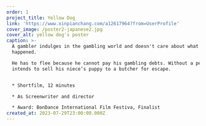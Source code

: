 ```yaml
---
order: 1
project_title: Yellow Dog
link: 'https://www.xinpianchang.com/a12617964?from=UserProfile'
cover_image: /poster2-japanese2.jpg
cover_alt: yellow dog's poster
caption: >-
  A gambler indulges in the gambling world and doesn't care about what really
  happened.

  He has to flee because he cannot pay his gambling debts. Without a penny, he
  intends to sell his niece’s puppy to a butcher for escape.


  * Shortfilm, 12 minutes

  * As Screenwriter and director

  * Award: BonDance International Film Festiva, Finalist
created_at: 2023-07-29T23:00:00.000Z
---
```


